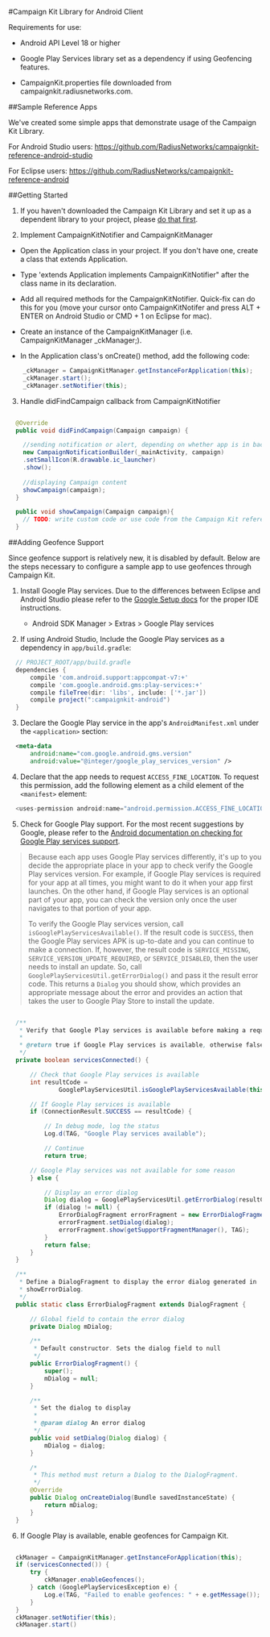 
#Campaign Kit Library for Android Client

Requirements for use: 

* Android API Level 18 or higher

* Google Play Services library set as a dependency if using Geofencing features.

* CampaignKit.properties file downloaded from campaignkit.radiusnetworks.com.




##Sample Reference Apps

We've created some simple apps that demonstrate usage of the Campaign Kit Library.

For Android Studio users:
https://github.com/RadiusNetworks/campaignkit-reference-android-studio

For Eclipse users:
https://github.com/RadiusNetworks/campaignkit-reference-android




##Getting Started


1) If you haven't downloaded the Campaign Kit Library and set it up as a dependent library to your project, please [do that first](https://github.com/RadiusNetworks/campaignkit-documentation/download.md).


2) Implement CampaignKitNotifier and CampaignKitManager

 * Open the Application class in your project. If you don't have one, create a class that extends Application.

 * Type 'extends Application implements CampaignKitNotifier" after the class name in its declaration.

 * Add all required methods for the CampaignKitNotifier. Quick-fix can do this for you (move your cursor onto CampaignKitNotifer and press ALT + ENTER on Android Studio or CMD + 1 on Eclipse for mac).

 * Create an instance of the CampaignKitManager (i.e. CampaignKitManager _ckManager;).

 * In the Application class's onCreate() method, add the following code:

```java 
    _ckManager = CampaignKitManager.getInstanceForApplication(this);
    _ckManager.start();
    _ckManager.setNotifier(this);
``` 

3) Handle didFindCampaign callback from CampaignKitNotifier

```java

  @Override
  public void didFindCampaign(Campaign campaign) {

    //sending notification or alert, depending on whether app is in background or foreground
    new CampaignNotificationBuilder(_mainActivity, campaign)
    .setSmallIcon(R.drawable.ic_launcher)
    .show();
    
    //displaying Campaign content
    showCampaign(campaign);
  }

  public void showCampaign(Campaign campaign){
    // TODO: write custom code or use code from the Campaign Kit reference app
  }
```



##Adding Geofence Support

Since geofence support is relatively new, it is disabled by default. Below are
the steps necessary to configure a sample app to use geofences through
Campaign Kit.

1) Install Google Play services. Due to the differences between Eclipse and
   Android Studio please refer to the [Google Setup docs](https://developer.android.com/google/play-services/setup.html)
   for the proper IDE instructions.


   - Android SDK Manager > Extras > Google Play services

2) If using Android Studio, Include the Google Play services as a dependency in `app/build.gradle`:

```groovy
  // PROJECT_ROOT/app/build.gradle
  dependencies {
      compile 'com.android.support:appcompat-v7:+'
      compile 'com.google.android.gms:play-services:+'
      compile fileTree(dir: 'libs', include: ['*.jar'])
      compile project(":campaignkit-android")
  }
```

3) Declare the Google Play service in the app's `AndroidManifest.xml` under the
   `<application>` section:

```xml
  <meta-data
      android:name="com.google.android.gms.version"
      android:value="@integer/google_play_services_version" />
```

4) Declare that the app needs to request `ACCESS_FINE_LOCATION`. To request
   this permission, add the following element as a child element of the
   `<manifest>` element:

```groovy
  <uses-permission android:name="android.permission.ACCESS_FINE_LOCATION"/>
```

5) Check for Google Play support. For the most recent suggestions by Google,
   please refer to the [Android documentation on checking for Google Play
   services support](https://developer.android.com/google/play-services/setup.html#ensure).

  > Because each app uses Google Play services differently, it's up to you
  > decide the appropriate place in your app to check verify the Google Play
  > services version. For example, if Google Play services is required for your
  > app at all times, you might want to do it when your app first launches. On
  > the other hand, if Google Play services is an optional part of your app,
  > you can check the version only once the user navigates to that portion of
  > your app.
  >
  > To verify the Google Play services version, call
  > `isGooglePlayServicesAvailable()`. If the result code is `SUCCESS`, then
  > the Google Play services APK is up-to-date and you can continue to make a
  > connection. If, however, the result code is `SERVICE_MISSING`,
  > `SERVICE_VERSION_UPDATE_REQUIRED`, or `SERVICE_DISABLED`, then the user
  > needs to install an update. So, call
  > `GooglePlayServicesUtil.getErrorDialog()` and pass it the result error
  > code. This returns a `Dialog` you should show, which provides an
  > appropriate message about the error and provides an action that takes the
  > user to Google Play Store to install the update.


```java

  /**
   * Verify that Google Play services is available before making a request.
   *
   * @return true if Google Play services is available, otherwise false
   */
  private boolean servicesConnected() {

      // Check that Google Play services is available
      int resultCode =
              GooglePlayServicesUtil.isGooglePlayServicesAvailable(this);

      // If Google Play services is available
      if (ConnectionResult.SUCCESS == resultCode) {

          // In debug mode, log the status
          Log.d(TAG, "Google Play services available");

          // Continue
          return true;

      // Google Play services was not available for some reason
      } else {

          // Display an error dialog
          Dialog dialog = GooglePlayServicesUtil.getErrorDialog(resultCode, this, 0);
          if (dialog != null) {
              ErrorDialogFragment errorFragment = new ErrorDialogFragment();
              errorFragment.setDialog(dialog);
              errorFragment.show(getSupportFragmentManager(), TAG);
          }
          return false;
      }
  }

  /**
   * Define a DialogFragment to display the error dialog generated in
   * showErrorDialog.
   */
  public static class ErrorDialogFragment extends DialogFragment {

      // Global field to contain the error dialog
      private Dialog mDialog;

      /**
       * Default constructor. Sets the dialog field to null
       */
      public ErrorDialogFragment() {
          super();
          mDialog = null;
      }

      /**
       * Set the dialog to display
       *
       * @param dialog An error dialog
       */
      public void setDialog(Dialog dialog) {
          mDialog = dialog;
      }

      /*
       * This method must return a Dialog to the DialogFragment.
       */
      @Override
      public Dialog onCreateDialog(Bundle savedInstanceState) {
          return mDialog;
      }
  }

```

6) If Google Play is available, enable geofences for Campaign Kit.

```java

  ckManager = CampaignKitManager.getInstanceForApplication(this);
  if (servicesConnected()) {
      try {
          ckManager.enableGeofences();
      } catch (GooglePlayServicesException e) {
          Log.e(TAG, "Failed to enable geofences: " + e.getMessage());
      }
  }
  ckManager.setNotifier(this);
  ckManager.start()

```
